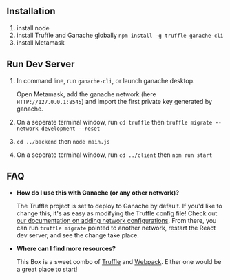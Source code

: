## Installation
1. install node
2. install Truffle and Ganache globally
`npm install -g truffle ganache-cli`
3. install Metamask

## Run Dev Server
1. In command line, run `ganache-cli`, or launch ganache desktop.

    Open Metamask, add the ganache network (here `HTTP://127.0.0.1:8545`) and import the first private key generated by ganache.

2. On a seperate terminal window, run
`cd truffle` then `truffle migrate --network development --reset`

3. `cd ../backend` then `node main.js`

4. On a seperate terminal window, run
`cd ../client` then `npm run start`

## FAQ

- __How do I use this with Ganache (or any other network)?__

  The Truffle project is set to deploy to Ganache by default. If you'd like to change this, it's as easy as modifying the Truffle config file! Check out [our documentation on adding network configurations](https://trufflesuite.com/docs/truffle/reference/configuration/#networks). From there, you can run `truffle migrate` pointed to another network, restart the React dev server, and see the change take place.

- __Where can I find more resources?__

  This Box is a sweet combo of [Truffle](https://trufflesuite.com) and [Webpack](https://webpack.js.org). Either one would be a great place to start!
